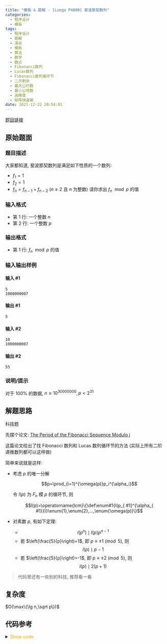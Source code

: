 ```yaml
---
title: "模板 & 题解 - [Luogu P4000] 斐波那契数列"
categories:
  - 程序设计
  - 模板
tags:
  - 程序设计
  - 题解
  - 洛谷
  - 模板
  - 算法
  - 数学
  - 数论
  - Fibonacci数列
  - Lucas数列
  - Fibonacci数列循环节
  - 二次剩余
  - 最大公约数
  - 最小公倍数
  - 高精度
  - 矩阵快速幂
date: 2021-12-22 20:54:01
---
```


[题目链接](https://www.luogu.com.cn/problem/P4000)

<!-- more -->

## 原始题面

### 题目描述

大家都知道, 斐波那契数列是满足如下性质的一个数列:

- $f_1 = 1$
- $f_2 = 1$
- $f_n = f_{n-1} + f_{n-2}$ ($n \geq 2$ 且 $n$ 为整数)
  请你求出 $f_n \mod p$ 的值

### 输入格式

- 第 1 行: 一个整数 $n$
- 第 2 行: 一个整数 $p$

### 输出格式

- 第 1 行: $f_n \mod p$ 的值

### 输入输出样例

#### 输入 #1

```input1
5
1000000007
```

#### 输出 #1

```output1
5
```

#### 输入 #2

```input2
10
1000000007
```

#### 输出 #2

```output2
55
```

### 说明/提示

对于 $100\%$ 的数据, $n \leq 10^{30000000}, p<2^{31}$

## 解题思路

科技题

先摆个论文: [The Period of the Fibonacci Sequence Modulo j](https://gradprogram.math.arizona.edu/~ura-reports/071/Campbell.Charles/Final.pdf)

这篇论文给出了找 Fibonacci 数列和 Lucas 数列循环节的方法 (实际上所有二阶递推数列都可以这样做)

简单来说就是这样:

- 考虑 $p$ 的唯一分解

  $$p=\prod_{i=1}^{\omega(p)}p_i^{\alpha_i}$$

  令 $l(p)$ 为 $F_n$ 模 $p$ 的循环节, 则

  $$l(p)=\operatorname{lcm}\{\def\enum#1{l(p_{ #1}^{\alpha_{ #1}})}\enum{1},\enum{2},...,\enum{\omega(p)}\}$$

- 对素数 $p$, 有如下定理:
  - $$l(p^n)\mid l(p)p^{n-1}$$
  - 若 $\left(\frac{5}{p}\right)=1$, 即 $p\equiv\pm 1\pmod{5}$, 则
    $$l(p)\mid p-1$$
  - 若 $\left(\frac{5}{p}\right)=-1$, 即 $p\equiv\pm 2\pmod{5}$, 则
    $$l(p)\mid 2(p+1)$$

> 代码里还有一些别的科技, 推荐看一看

## 复杂度

$O(\max\{\lg n,\sqrt p\})$

## 代码参考

<details>
<summary><font color='orange'>Show code</font></summary>

{% icodeweb cpa_cpp title:Luogu_P4000 Luogu/P4000/0.cpp %}

</details>
